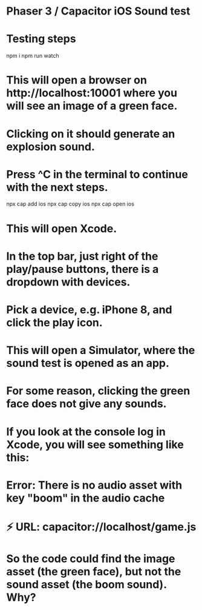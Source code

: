 # Phaser 3 / Capacitor iOS Sound test

# Testing steps

npm i
npm run watch

# This will open a browser on http://localhost:10001 where you will see an image of a green face.
# Clicking on it should generate an explosion sound.
# Press ^C in the terminal to continue with the next steps.

npx cap add ios
npx cap copy ios
npx cap open ios

# This will open Xcode.
# In the top bar, just right of the play/pause buttons, there is a dropdown with devices.
# Pick a device, e.g. iPhone 8, and click the play icon.
# This will open a Simulator, where the sound test is opened as an app.

# For some reason, clicking the green face does not give any sounds.

# If you look at the console log in Xcode, you will see something like this:

# Error: There is no audio asset with key "boom" in the audio cache
# ⚡️  URL: capacitor://localhost/game.js

# So the code could find the image asset (the green face), but not the sound asset (the boom sound). Why?
